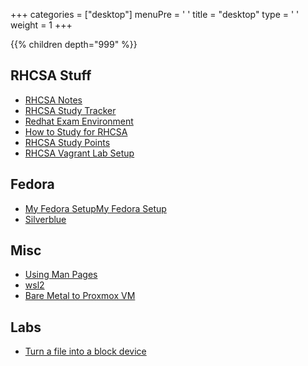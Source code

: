 +++ 
categories = ["desktop"] 
menuPre = '<i class="fa-fw fas fa-computer"></i> '
title = "desktop" 
type = '<i class="fa-fw fas fa-terminal"></i> '
weight = 1 
+++

{{% children depth="999" %}}

## RHCSA Stuff

- [RHCSA Notes](../redhat/RHCSA%20Notes.md)
- [RHCSA Study Tracker](../redhat/RHCSA%20Study%20Tracker.md)
- [Redhat Exam Environment](/RHCSA/Redhat%20Exam%20Environment.md)
- [How to Study for RHCSA](RHCSA/How%20to%20Study%20for%20RHCSA.md)
- [RHCSA Study Points](../redhat/RHCSA%20Study%20Points.md)
- [RHCSA Vagrant Lab Setup](../redhat/RHCSA%20Vagrant%20Lab%20Setup.md)

## Fedora

- [My Fedora SetupMy Fedora Setup](My%20Fedora%20Setup.md)
- [Silverblue](Silverblue.md)

## Misc
- [Using Man Pages](../tools/Using%20Man%20Pages.md)
- [wsl2](../Misc%20Linux/wsl2.md)
- [Bare Metal to Proxmox VM](../virtualization/Bare%20Metal%20to%20Proxmox%20VM.md)

## Labs

- [Turn a file into a block device](../Misc%20Linux/Turn%20a%20file%20into%20a%20block%20device.md)